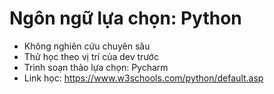 # Ngôn ngữ lựa chọn: Python
- Không nghiên cứu chuyên sâu
- Thử học theo vị trí của dev trước
- Trình soạn thảo lựa chọn: Pycharm
- Link học: https://www.w3schools.com/python/default.asp
